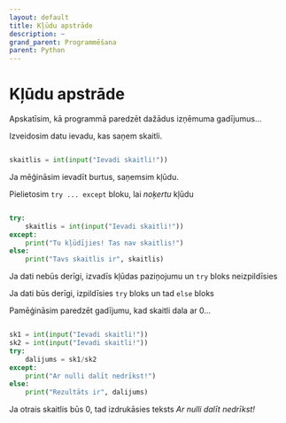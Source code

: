 ```yaml
---
layout: default
title: Kļūdu apstrāde
description: ~
grand_parent: Programmēšana
parent: Python
---
```


# Kļūdu apstrāde

Apskatīsim, kā programmā paredzēt dažādus izņēmuma gadījumus...

Izveidosim datu ievadu, kas saņem skaitli.

~~~python

skaitlis = int(input("Ievadi skaitli!"))

~~~

Ja mēģināsim ievadīt burtus, saņemsim kļūdu.

Pielietosim `try ... except` bloku, lai *noķertu* kļūdu

~~~python

try:
    skaitlis = int(input("Ievadi skaitli!"))
except:
    print("Tu kļūdījies! Tas nav skaitlis!")
else:
    print("Tavs skaitlis ir", skaitlis)

~~~

Ja dati nebūs derīgi, izvadīs kļūdas paziņojumu un `try` bloks neizpildīsies

Ja dati būs derīgi, izpildīsies `try` bloks un tad `else` bloks


Pamēģināsim paredzēt gadījumu, kad skaitli dala ar 0...

~~~python

sk1 = int(input("Ievadi skaitli!"))
sk2 = int(input("Ievadi skaitli!"))
try:
    dalijums = sk1/sk2
except:
    print("Ar nulli dalīt nedrīkst!")
else:
    print("Rezultāts ir", dalijums)

~~~

Ja otrais skaitlis būs 0, tad izdrukāsies teksts *Ar nulli dalīt nedrīkst!*
